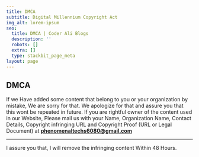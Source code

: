 ```yaml
---
title: DMCA
subtitle: Digital Millennium Copyright Act
img_alt: lorem-ipsum
seo:
  title: DMCA | Coder Ali Blogs
  description: ''
  robots: []
  extra: []
  type: stackbit_page_meta
layout: page
---
```

## DMCA

If we Have added some content that belong to you or your organization by mistake, We are sorry for that. We apologize for that and assure you that this wont be repeated in future. If you are rightful owner of the content used in our Website, Please mail us with your Name, Organization Name, Contact Details, Copyright infringing URL and Copyright Proof (URL or Legal Document) at **phenomenaltechs6080@gmail.com**

****

I assure you that, I will remove the infringing content Within 48 Hours.
